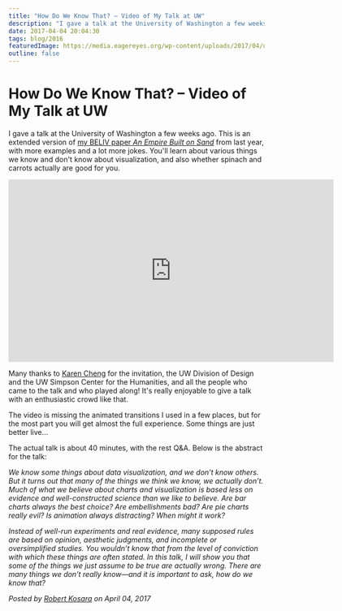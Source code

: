 ```yaml
---
title: "How Do We Know That? – Video of My Talk at UW"
description: "I gave a talk at the University of Washington a few weeks ago. This is an extended version of my BELIV paper An Empire Built on Sand from last year, with more examples and a lot more jokes. You'll learn about various things we know and don't know about visualization, and also whether spinach and carrots actually are good for you."
date: 2017-04-04 20:04:30
tags: blog/2016
featuredImage: https://media.eagereyes.org/wp-content/uploads/2017/04/uw-talk.png
outline: false
---
```


# How Do We Know That? – Video of My Talk at UW

I gave a talk at the University of Washington a few weeks ago. This is an extended version of <a href="/blog/2016/an-empire-built-on-sand">my BELIV paper <em>An Empire Built on Sand</em></a> from last year, with more examples and a lot more jokes. You'll learn about various things we know and don't know about visualization, and also whether spinach and carrots actually are good for you.

<p align="center"><iframe src="https://player.vimeo.com/video/209294413?portrait=0" width="640" height="360" frameborder="0" allowfullscreen="allowfullscreen"></iframe></p>

Many thanks to <a href="https://art.washington.edu/people/karen-cheng">Karen Cheng</a> for the invitation, the UW Division of Design and the UW Simpson Center for the Humanities, and all the people who came to the talk and who played along! It's really enjoyable to give a talk with an enthusiastic crowd like that.

The video is missing the animated transitions I used in a few places, but for the most part you will get almost the full experience. Some things are just better live…

The actual talk is about 40 minutes, with the rest Q&amp;A. Below is the abstract for the talk:

<em>We know some things about data visualization, and we don’t know others. But it turns out that many of the things we think we know, we actually don’t. Much of what we believe about charts and visualization is based less on evidence and well-constructed science than we like to believe. Are bar charts always the best choice? Are embellishments bad? Are pie charts really evil? Is animation always distracting? When might it work?</em>

<em>Instead of well-run experiments and real evidence, many supposed rules are based on opinion, aesthetic judgments, and incomplete or oversimplified studies. You wouldn’t know that from the level of conviction with which these things are often stated. In this talk, I will show you that some of the things we just assume to be true are actually wrong. There are many things we don’t really know—and it is important to ask, how do we know that?</em>


_Posted by <a href="/about">Robert Kosara</a> on April 04, 2017_



